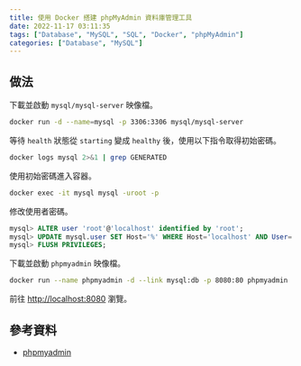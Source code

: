 ```yaml
---
title: 使用 Docker 搭建 phpMyAdmin 資料庫管理工具
date: 2022-11-17 03:11:35
tags: ["Database", "MySQL", "SQL", "Docker", "phpMyAdmin"]
categories: ["Database", "MySQL"]
---
```


## 做法

下載並啟動 `mysql/mysql-server` 映像檔。

```bash
docker run -d --name=mysql -p 3306:3306 mysql/mysql-server
```

等待 `health` 狀態從 `starting` 變成 `healthy` 後，使用以下指令取得初始密碼。

```bash
docker logs mysql 2>&1 | grep GENERATED
```

使用初始密碼進入容器。

```bash
docker exec -it mysql mysql -uroot -p
```

修改使用者密碼。

```sql
mysql> ALTER user 'root'@'localhost' identified by 'root';
mysql> UPDATE mysql.user SET Host='%' WHERE Host='localhost' AND User='root';
mysql> FLUSH PRIVILEGES;
```

下載並啟動 `phpmyadmin` 映像檔。

```bash
docker run --name phpmyadmin -d --link mysql:db -p 8080:80 phpmyadmin
```

前往 <http://localhost:8080> 瀏覽。

## 參考資料

- [phpmyadmin](https://hub.docker.com/_/phpmyadmin)
